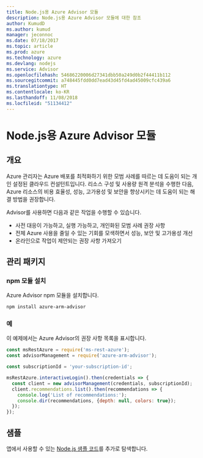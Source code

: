 ```yaml
---
title: Node.js용 Azure Advisor 모듈
description: Node.js용 Azure Advisor 모듈에 대한 참조
author: KumudD
ms.author: kumud
manager: jeconnoc
ms.date: 07/18/2017
ms.topic: article
ms.prod: azure
ms.technology: azure
ms.devlang: nodejs
ms.service: Advisor
ms.openlocfilehash: 54686220006d27341dbb50a249d0b2f44411b112
ms.sourcegitcommit: a748445fdd0dd7ead43d45fd4ad45009cfc439a6
ms.translationtype: HT
ms.contentlocale: ko-KR
ms.lasthandoff: 11/08/2018
ms.locfileid: "51134412"
---
```

# <a name="azure-advisor-modules-for-nodejs"></a>Node.js용 Azure Advisor 모듈

## <a name="overview"></a>개요

Azure 관리자는 Azure 배포를 최적화하기 위한 모범 사례를 따르는 데 도움이 되는 개인 설정된 클라우드 컨설턴트입니다. 리소스 구성 및 사용량 원격 분석을 수행한 다음, Azure 리소스의 비용 효율성, 성능, 고가용성 및 보안을 향상시키는 데 도움이 되는 해결 방법을 권장합니다.

Advisor를 사용하면 다음과 같은 작업을 수행할 수 있습니다.
- 사전 대응이 가능하고, 실행 가능하고, 개인화된 모범 사례 권장 사항
- 전체 Azure 사용을 줄일 수 있는 기회를 모색하면서 성능, 보안 및 고가용성 개선
- 온라인으로 작업이 제안되는 권장 사항 가져오기

## <a name="management-package"></a>관리 패키지

### <a name="install-the-npm-module"></a>npm 모듈 설치

Azure Advisor npm 모듈을 설치합니다.

```bash
npm install azure-arm-advisor
```

### <a name="example"></a>예

이 예제에서는 Azure Advisor의 권장 사항 목록을 표시합니다.

```javascript
const msRestAzure = require('ms-rest-azure');
const advisorManagement = require('azure-arm-advisor');

const subscriptionId = 'your-subscription-id';

msRestAzure.interactiveLogin().then(credentials => {
  const client = new advisorManagement(credentials, subscriptionId);
  client.recommendations.list().then(recommendations => {
    console.log('List of recommendations:');
    console.dir(recommendations, {depth: null, colors: true});
  });
});
```

## <a name="samples"></a>샘플

앱에서 사용할 수 있는 [Node.js 샘플 코드](https://azure.microsoft.com/resources/samples/?platform=nodejs)를 추가로 탐색합니다.
